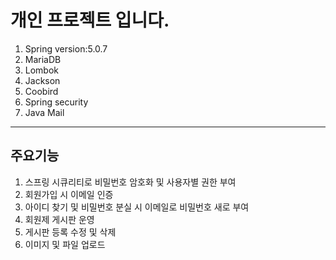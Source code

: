 # 개인 프로젝트 입니다.

1. Spring version:5.0.7
1. MariaDB
1. Lombok
1. Jackson
1. Coobird
1. Spring security
1. Java Mail

---

## 주요기능
1. 스프링 시큐리티로 비밀번호 암호화 및 사용자별 권한 부여
1. 회원가입 시 이메일 인증
1. 아이디 찾기 및 비밀번호 분실 시 이메일로 비밀번호 새로 부여
1. 회원제 게시판 운영
1. 게시판 등록 수정 및 삭제 
1. 이미지 및 파일 업로드
